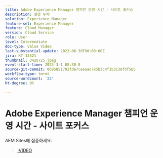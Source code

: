 ```yaml
---
title: Adobe Experience Manager 챔피언 운영 시간 - 사이트 포커스
description: 설명 누락
solution: Experience Manager
feature-set: Experience Manager
feature: Cloud Manager
version: Cloud Service
role: User
level: Intermediate
doc-type: Value Video
last-substantial-update: 2023-06-30T00:00:00Z
jira: KT-13521
thumbnail: 3420725.jpeg
event-start-time: 2023-3-1 08:30-8
source-git-commit: 0695851792fda7ceeaac785b3c4f1b3c38fdf565
workflow-type: tm+mt
source-wordcount: '22'
ht-degree: 9%

---
```



# Adobe Experience Manager 챔피언 운영 시간 - 사이트 포커스

AEM Sites에 집중하세요.

>[!VIDEO](https://video.tv.adobe.com/v/3420725/?learn=on)
